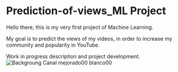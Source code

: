 # Prediction-of-views_ML Project

Hello there, this is my very first project of Machine Learning. 

My goal is to predict the views of my videos, in order to increase my community and popularity in YouTube. 

Work in progress description and project development.
![Backgroung Canal mejorado00 blanco00](https://github.com/braugilabert/Prediction-of-views_ML/assets/130987096/1155a368-2ff1-421e-b18c-6543d7541ff3)
